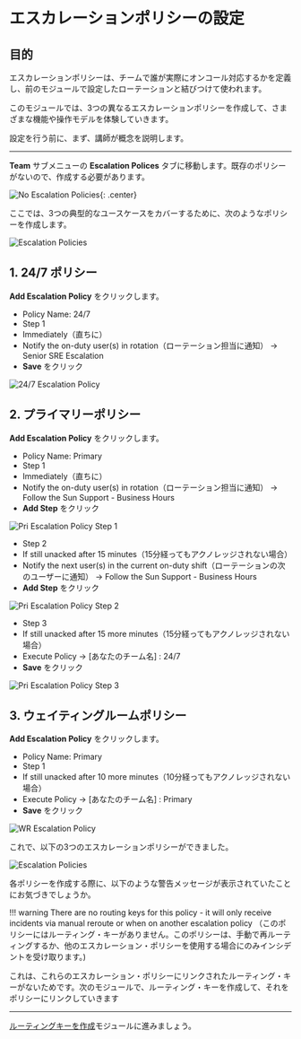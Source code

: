 # エスカレーションポリシーの設定

## 目的

エスカレーションポリシーは、チームで誰が実際にオンコール対応するかを定義し、前のモジュールで設定したローテーションと結びつけて使われます。

このモジュールでは、3つの異なるエスカレーションポリシーを作成して、さまざまな機能や操作モデルを体験していきます。

設定を行う前に、まず、講師が概念を説明します。

---

**Team** サブメニューの **Escalation Polices** タブに移動します。既存のポリシーがないので、作成する必要があります。

![No Escalation Policies](../../images/oncall/no-escalation.png){: .center}

ここでは、3つの典型的なユースケースをカバーするために、次のようなポリシーを作成します。

![Escalation Policies](../../images/oncall/escalation-policies.png)

## 1. 24/7 ポリシー

**Add Escalation Policy** をクリックします。

* Policy Name: 24/7
* Step 1
* Immediately（直ちに）
* Notify the on-duty user(s) in rotation（ローテーション担当に通知） → Senior SRE Escalation
* **Save** をクリック

![24/7 Escalation Policy ](../../images/oncall/24-7-escalation-policy.png)

## 2. プライマリーポリシー

**Add Escalation Policy** をクリックします。

* Policy Name: Primary
* Step 1
* Immediately（直ちに）
* Notify the on-duty user(s) in rotation（ローテーション担当に通知） → Follow the Sun Support - Business Hours
* **Add Step** をクリック

![Pri Escalation Policy Step 1](../../images/oncall/pri-escalation-policy-step-1.png)

* Step 2
* If still unacked after 15 minutes（15分経ってもアクノレッジされない場合）
* Notify the next user(s) in the current on-duty shift（ローテーションの次のユーザーに通知） → Follow the Sun Support - Business Hours
* **Add Step** をクリック

![Pri Escalation Policy Step 2](../../images/oncall/pri-escalation-policy-step-2.png)

* Step 3
* If still unacked after 15 more minutes（15分経ってもアクノレッジされない場合）
* Execute Policy → [あなたのチーム名] : 24/7
* **Save** をクリック

![Pri Escalation Policy Step 3](../../images/oncall/pri-escalation-policy-step-3.png)

## 3. ウェイティングルームポリシー

**Add Escalation Policy** をクリックします。

* Policy Name: Primary
* Step 1
* If still unacked after 10 more minutes（10分経ってもアクノレッジされない場合）
* Execute Policy → [あなたのチーム名] : Primary
* **Save** をクリック

![WR Escalation Policy](../../images/oncall/wr-escalation-policy.png)

これで、以下の3つのエスカレーションポリシーができました。

![Escalation Policies](../../images/oncall/escalation-policies.png)

各ポリシーを作成する際に、以下のような警告メッセージが表示されていたことにお気づきでしょうか。

!!! warning
    There are no routing keys for this policy - it will only receive incidents via manual reroute or when on another escalation policy
    （このポリシーにはルーティング・キーがありません。このポリシーは、手動で再ルーティングするか、他のエスカレーション・ポリシーを使用する場合にのみインシデントを受け取ります。)

これは、これらのエスカレーション・ポリシーにリンクされたルーティング・キーがないためです。次のモジュールで、ルーティング・キーを作成して、それをポリシーにリンクしていきます

---
[ルーティングキーを作成](../routing/)モジュールに進みましょう。
